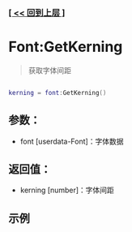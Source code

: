 ### [[ << 回到上层 ]](README.md)

# Font:GetKerning

> 获取字体间距

```lua

kerning = font:GetKerning()

```

## 参数：

+ font [userdata-Font]：字体数据

## 返回值：

+ kerning [number]：字体间距

## 示例

```lua

```